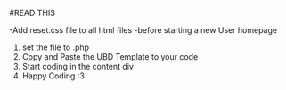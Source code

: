 #READ THIS

-Add reset.css file to all html files
-before starting a new User homepage
1. set the file to .php 
2. Copy and Paste the UBD Template to your code
3. Start coding in the content div
4. Happy Coding :3
